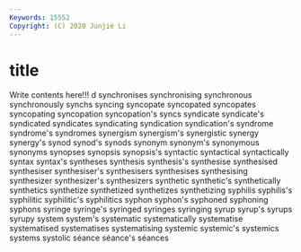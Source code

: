 ```yaml
---
Keywords: 15552
Copyright: (C) 2020 Junjie Li
---
```


# title

Write contents here!!!
d 
synchronises 
synchronising 
synchronous 
synchronously 
synchs 
syncing 
syncopate
syncopated 
syncopates 
syncopating 
syncopation 
syncopation's 
syncs 
syndicate 
syndicate's 
syndicated 
syndicates
syndicating 
syndication 
syndication's 
syndrome 
syndrome's 
syndromes 
synergism 
synergism's 
synergistic 
synergy
synergy's 
synod 
synod's 
synods 
synonym 
synonym's 
synonymous 
synonyms 
synopses 
synopsis
synopsis's 
syntactic 
syntactical 
syntactically 
syntax 
syntax's 
syntheses 
synthesis 
synthesis's 
synthesise
synthesised 
synthesiser 
synthesiser's 
synthesisers 
synthesises 
synthesising 
synthesizer 
synthesizer's 
synthesizers 
synthetic
synthetic's 
synthetically 
synthetics 
synthetize 
synthetized 
synthetizes 
synthetizing 
syphilis 
syphilis's 
syphilitic
syphilitic's 
syphilitics 
syphon 
syphon's 
syphoned 
syphoning 
syphons 
syringe 
syringe's 
syringed
syringes 
syringing 
syrup 
syrup's 
syrups 
syrupy 
system 
system's 
systematic 
systematically
systematise 
systematised 
systematises 
systematising 
systemic 
systemic's 
systemics 
systems 
systolic 
séance
séance's 
séances 
